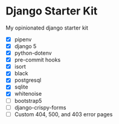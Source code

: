 # Django Starter Kit

My opinionated django starter kit

- [x] pipenv
- [x] django 5
- [x] python-dotenv
- [x] pre-commit hooks
- [x] isort
- [x] black
- [x] postgresql
- [x] sqlite
- [x] whitenoise
- [ ] bootstrap5
- [ ] django-crispy-forms
- [ ] Custom 404, 500, and 403 error pages
